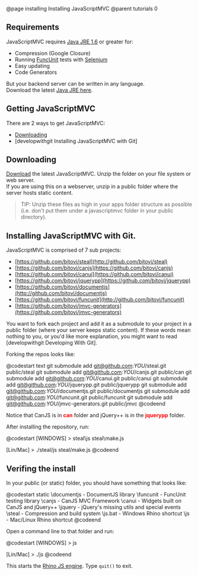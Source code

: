 @page installing Installing JavaScriptMVC
@parent tutorials 0

## Requirements

JavaScriptMVC requires [Java JRE 1.6](http://www.oracle.com/technetwork/java/javase/downloads/java-se-jdk-7-download-432154.html) or greater for:

 - Compression (Google Closure)
 - Running [FuncUnit](http://www.funcunit.com/) tests with [Selenium](http://seleniumhq.org/)
 - Easy updating
 - Code Generators

But your backend server can be written in any language.  
Download the latest [Java JRE here](http://www.java.com/en/download/index.jsp).

## Getting JavaScriptMVC

There are 2 ways to get JavaScriptMVC:

 - [Downloading](http://javascriptmvc.com/builder.html)
 - [developwithgit Installing JavaScriptMVC with Git]

## Downloading

[Download](http://javascriptmvc.com/builder.html) the latest JavaScriptMVC. 
Unzip the folder on your file system or web server.  
If you are using this on a webserver, 
unzip in a public folder where the server hosts static content.  
	
> TIP: Unzip these files as
high in your apps folder structure as possible (i.e. don't
put them under a javascriptmvc folder in your public directory).

## Installing JavaScriptMVC with Git.

JavaScriptMVC is comprised of 7 sub projects:

 - [https://github.com/bitovi/steal](http://github.com/bitovi/steal)
 - [https://github.com/bitovi/canjs](https://github.com/bitovi/canjs)
 - [https://github.com/bitovi/canui](https://github.com/bitovi/canui)
 - [https://github.com/bitovi/jquerypp](https://github.com/bitovi/jquerypp)
 - [https://github.com/bitovi/documentjs](http://github.com/bitovi/documentjs)
 - [https://github.com/bitovi/funcunit](http://github.com/bitovi/funcunit)
 - [https://github.com/bitovi/jmvc-generators](https://github.com/bitovi/jmvc-generators)

You want to fork each project and add it as a submodule to your project 
in a public folder (where your server keeps static content).
If these words mean nothing to you, or you'd like more 
explanation, you might want to read
[developwithgit Developing With Git].

Forking the repos looks like:

@codestart text
git submodule add git@github.com:_YOU_/steal.git public/steal
git submodule add git@github.com:_YOU_/canjs.git public/can
git submodule add git@github.com:_YOU_/canui.git public/canui
git submodule add git@github.com:_YOU_/jquerypp.git public/jquerypp
git submodule add git@github.com:_YOU_/documentjs.git public/documentjs
git submodule add git@github.com:_YOU_/funcunit.git public/funcunit
git submodule add git@github.com:_YOU_/jmvc-generators.git public/jmvc
@codeend

Notice that CanJS is in <b style='font-size: 14px;color: red'>can</b> folder and
jQuery++ is in the <b style='font-size: 14px;color: red'>jquerypp</b> folder.  

After installing the repository, run:

@codestart
[WINDOWS] > steal\js steal\make.js

[Lin/Mac] > ./steal/js steal/make.js
@codeend

## Verifing the install

In your public (or static) folder, you should have something that looks like:

@codestart
static
  \documentjs - DocumentJS library
  \funcunit   - FuncUnit testing library
  \canjs      - CanJS MVC Framework
  \canui      - Widgets built on CanJS and jQuery++
  \jquery     - jQuery's missing utils and special events
  \steal      - Compression and build system
  \js.bat     - Windows Rhino shortcut
  \js         - Mac/Linux Rhino shortcut
@codeend


Open a command line to that folder and run:

@codestart
[WINDOWS] > js

[Lin/Mac] > ./js
@codeend

This starts the [Rhino JS engine](http://www.mozilla.org/rhino/).  Type <code>quit()</code> to exit.

